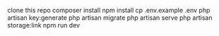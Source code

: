 clone this repo
composer install
npm install
cp .env.example .env
php artisan key:generate
php artisan migrate
php artisan serve
php artisan storage:link
npm run dev